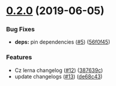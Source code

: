 # [0.2.0](https://github.com/farism/love2dtest/compare/@icepicker/client@0.2.0...@icepicker/client@0.2.0) (2019-06-05)


### Bug Fixes

* **deps:** pin dependencies ([#5](https://github.com/farism/love2dtest/issues/5)) ([56f0f45](https://github.com/farism/love2dtest/commit/56f0f45))


### Features

* Cz lerna changelog ([#12](https://github.com/farism/love2dtest/issues/12)) ([387639c](https://github.com/farism/love2dtest/commit/387639c))
* update changelogs ([#13](https://github.com/farism/love2dtest/issues/13)) ([de68c43](https://github.com/farism/love2dtest/commit/de68c43))



